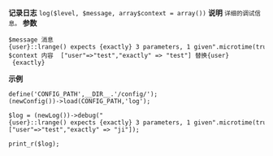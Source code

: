 **记录日志**
`log($level, $message, array$context = array())`
**说明**
`详细的调试信息。`
**参数**
```
$message 消息  {user}::lrange() expects {exactly} 3 parameters, 1 given".microtime(true)
$context 内容  ["user"=>"test","exactly" => "test"] 替换{user}  {exactly}
```
**示例**
```
define('CONFIG_PATH',__DIR__.'/config/');
(newConfig())->load(CONFIG_PATH,'log');

$log = (newLog())->debug("{user}::lrange() expects {exactly} 3 parameters, 1 given".microtime(true),["user"=>"test","exactly" => "ji"]);

print_r($log);
```